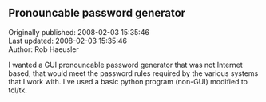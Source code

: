 ## Pronouncable password generator  
Originally published: 2008-02-03 15:35:46  
Last updated: 2008-02-03 15:35:46  
Author: Rob Haeusler  
  
I wanted a GUI pronouncable password generator that was not Internet based, that would meet the password rules required by the various systems that I work with. I've used a basic python program (non-GUI) modified to tcl/tk.